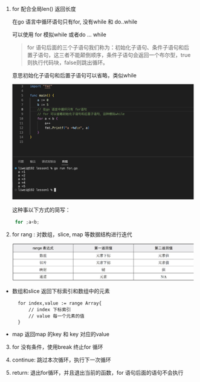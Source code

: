 1. for 配合全局len() 返回长度

   在go 语言中循环语句只有for, 没有while 和 do..while

   可以使用 for 模拟while 或者do ... while

   >for 语句后面的三个子语句我们称为：初始化子语句、条件子语句和后置子语句，这三者不能颠倒顺序，条件子语句会返回一个布尔型，true则执行代码块，false则跳出循环。

   意思初始化子语句和后置子语句可以省略，类似while

   ![image](../assets/60.jpg)

   这种事以下方式的简写：

   ```go
    for ;a<b;
   ```


2. for   rang : 对数组，slice, map 等数据结构进行迭代

   ![image](../assets/43.jpg)

+ 数组和slice 返回下标索引和数组中的元素

        for index,value := range Array{
            // index 下标索引
            // value 每一个元素的值
        }

+ map 返回map 的key 和 key 对应的value

3. for 没有条件，使用break 终止for 循环


4. continue: 跳过本次循环，执行下一次循环

5. return: 退出for循环，并且退出当前的函数，for 语句后面的语句不会执行

   